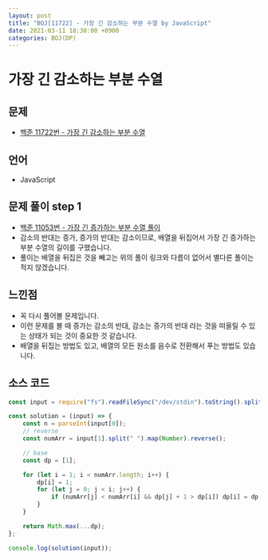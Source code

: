 ```yaml
---
layout: post
title: "BOJ[11722] - 가장 긴 감소하는 부분 수열 by JavaScript"
date: 2021-03-11 18:30:00 +0900
categories: BOJ(DP)
---
```


# 가장 긴 감소하는 부분 수열

## 문제

- [백준 11722번 - 가장 긴 감소하는 부분 수열](https://www.acmicpc.net/problem/11722)

## 언어

- JavaScript

## 문제 풀이 step 1

- [백준 11053번 - 가장 긴 증가하는 부분 수열 풀이](<https://qkrrlgh519.github.io/boj(dp)/2021/02/20/BOJ-DP-11053.html>)
- 감소의 반대는 증가, 증가의 반대는 감소이므로, 배열을 뒤집어서 가장 긴 증가하는 부분 수열의 길이를 구했습니다.
- 풀이는 배열을 뒤집은 것을 빼고는 위의 풀이 링크와 다름이 없어서 별다른 풀이는 적지 않겠습니다.

## 느낀점

- 꼭 다시 풀어볼 문제입니다.
- 이런 문제를 볼 때 증가는 감소의 반대, 감소는 증가의 반대 라는 것을 떠올릴 수 있는 상태가 되는 것이 중요한 것 같습니다.
- 배열을 뒤집는 방법도 있고, 배열의 모든 원소를 음수로 전환해서 푸는 방법도 있습니다.

## 소스 코드

```javascript
const input = require("fs").readFileSync("/dev/stdin").toString().split("\n");

const solution = (input) => {
	const n = parseInt(input[0]);
	// reverse
	const numArr = input[1].split(" ").map(Number).reverse();

	// base
	const dp = [1];

	for (let i = 1; i < numArr.length; i++) {
		dp[i] = 1;
		for (let j = 0; j < i; j++) {
			if (numArr[j] < numArr[i] && dp[j] + 1 > dp[i]) dp[i] = dp[j] + 1;
		}
	}

	return Math.max(...dp);
};

console.log(solution(input));
```
